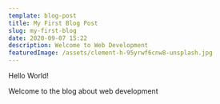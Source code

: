 ```yaml
---
template: blog-post
title: My First Blog Post
slug: my-first-blog
date: 2020-09-07 15:22
description: Welcome to Web Development
featuredImage: /assets/clement-h-95yrwf6cnw8-unsplash.jpg
---
```

Hello World!

Welcome to the blog about web development